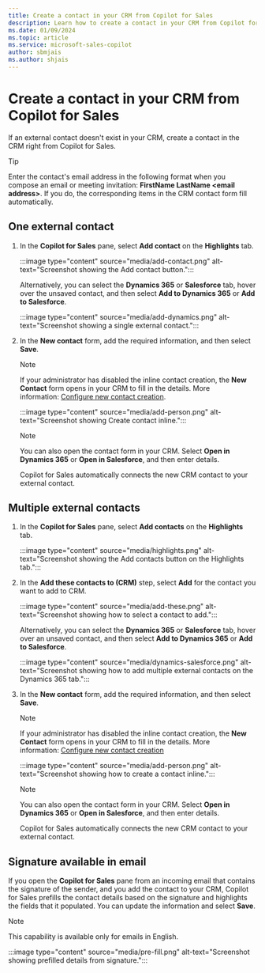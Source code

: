 ```yaml
---
title: Create a contact in your CRM from Copilot for Sales
description: Learn how to create a contact in your CRM from Copilot for Sales.
ms.date: 01/09/2024
ms.topic: article
ms.service: microsoft-sales-copilot
author: sbmjais
ms.author: shjais
---
```


# Create a contact in your CRM from Copilot for Sales

If an external contact doesn't exist in your CRM, create a contact in the CRM right from Copilot for Sales.

> [!TIP]
> Enter the contact's email address in the following format when you compose an email or meeting invitation: **FirstName LastName &lt;email address&gt;**. If you do, the corresponding items in the CRM contact form fill automatically.

## One external contact

1. In the **Copilot for Sales** pane, select **Add contact** on the **Highlights** tab.

   :::image type="content" source="media/add-contact.png" alt-text="Screenshot showing the Add contact button.":::

    Alternatively, you can select the **Dynamics 365** or **Salesforce** tab, hover over the unsaved contact, and then select **Add to Dynamics 365** or **Add to Salesforce**.

   :::image type="content" source="media/add-dynamics.png" alt-text="Screenshot showing a single external contact.":::

1. In the **New contact** form, add the required information, and then select **Save**.

   > [!NOTE]
   > If your administrator has disabled the inline contact creation, the **New Contact** form opens in your CRM to fill in the details. More information: [Configure new contact creation](customize-forms-and-fields.md#configure-new-contact-creation).

   :::image type="content" source="media/add-person.png" alt-text="Screenshot showing Create contact inline.":::

   > [!NOTE]
   > You can also open the contact form in your CRM. Select **Open in Dynamics 365** or **Open in Salesforce**, and then enter details.

   Copilot for Sales automatically connects the new CRM contact to your external contact.

## Multiple external contacts

1. In the **Copilot for Sales** pane, select **Add contacts** on the **Highlights** tab.

   :::image type="content" source="media/highlights.png" alt-text="Screenshot showing the Add contacts button on the Highlights tab.":::

1. In the **Add these contacts to (CRM)** step, select **Add** for the contact you want to add to CRM.

   :::image type="content" source="media/add-these.png" alt-text="Screenshot showing how to select a contact to add.":::

   Alternatively, you can select the **Dynamics 365** or **Salesforce** tab, hover over an unsaved contact, and then select **Add to Dynamics 365** or **Add to Salesforce**.

   :::image type="content" source="media/dynamics-salesforce.png" alt-text="Screenshot showing how to add multiple external contacts on the Dynamics 365 tab.":::

1. In the **New contact** form, add the required information, and then select **Save**.

   > [!NOTE]
   > If your administrator has disabled the inline contact creation, the **New Contact** form opens in your CRM to fill in the details. More information: [Configure new contact creation](customize-forms-and-fields.md#configure-new-contact-creation)

   :::image type="content" source="media/add-person.png" alt-text="Screenshot showing how to create a contact inline.":::

   > [!NOTE]
   > You can also open the contact form in your CRM. Select **Open in Dynamics 365** or **Open in Salesforce**, and then enter details.

    Copilot for Sales automatically connects the new CRM contact to your external contact.

## Signature available in email

If you open the **Copilot for Sales** pane from an incoming email that contains the signature of the sender, and you add the contact to your CRM, Copilot for Sales prefills the contact details based on the signature and highlights the fields that it populated. You can update the information and select **Save**.

> [!NOTE]
> This capability is available only for emails in English.

:::image type="content" source="media/pre-fill.png" alt-text="Screenshot showing prefilled details from signature.":::
